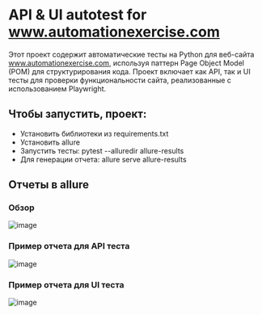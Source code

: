 # API & UI autotest for www.automationexercise.com
Этот проект содержит автоматические тесты на Python для веб-сайта www.automationexercise.com, используя паттерн Page Object Model (POM) для структурирования кода. Проект включает как API, так и UI тесты для проверки функциональности сайта, реализованные с использованием Playwright.
## Чтобы запустить, проект:
- Установить библиотеки из requirements.txt
- Установить allure
- Запустить тесты: pytest --alluredir allure-results
- Для генерации отчета: allure serve allure-results
## Отчеты в allure
### Обзор
![image](https://github.com/Krattze/qa_auto_exercise/assets/82762876/cbbfb85a-6c6b-4e05-8cb0-504e9a40017d)
### Пример отчета для API теста
![image](https://github.com/Krattze/qa_auto_exercise/assets/82762876/b2b34c3a-66d8-4900-96bb-f81438eab533)
### Пример отчета для UI теста
![image](https://github.com/Krattze/qa_auto_exercise/assets/82762876/70e878d4-a18f-42a9-b86a-61d75b679ffa)


